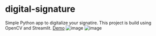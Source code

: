 # digital-signature
Simple Python app to digitalize your signatire. This project is build using OpenCV and Streamlit.
[Demo](https://bruno70821-digital-signature-app-hwqhnd.streamlitapp.com/)
![image](https://user-images.githubusercontent.com/58564800/189826983-c96b51ff-1dfd-4131-9eb8-b80eabf60e1a.png)
![image](https://user-images.githubusercontent.com/58564800/189827271-e8a81edc-cb38-47f5-926f-8b4e6750f4b5.png)
